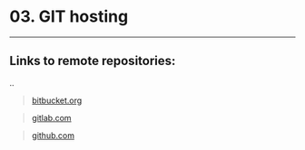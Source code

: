 
# 03. GIT hosting
---
## Links to remote repositories:
..
> [bitbucket.org](https://bitbucket.org/Korolev731/test_buc)

> [gitlab.com](https://gitlab.com/Korolev731/test_lab)

> [github.com](https://github.com/Korolev731/test_hub.git)

